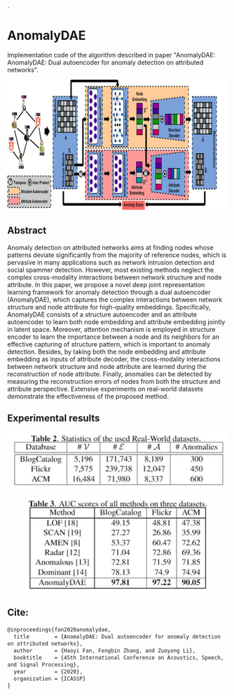 ·

# AnomalyDAE

Implementation code of the algorithm described in paper "AnomalyDAE: AnomalyDAE: Dual autoencoder for anomaly detection on attributed networks". 


<p align="center">
  <img src="_images/AnomalyDAE_teaser.jpg" height="300"  />
</p>


## Abstract 

Anomaly detection on attributed networks aims at finding nodes whose patterns deviate significantly from the majority of reference nodes, which is pervasive in many applications such as network intrusion detection and social spammer detection. However, most existing methods neglect the complex cross-modality interactions between network structure and node attribute. In this paper, we propose a novel deep joint representation learning framework for anomaly detection through a dual autoencoder (AnomalyDAE), which captures the complex interactions between network structure and node attribute for high-quality embeddings. Specifically, AnomalyDAE consists of a structure autoencoder and an attribute autoencoder to learn both node embedding and attribute embedding jointly in latent space. Moreover, attention mechanism is employed in structure encoder to learn the importance between a node and its neighbors for an effective capturing of structure pattern, which is important to anomaly detection. Besides, by taking both the node embedding and attribute embedding as inputs of attribute decoder, the cross-modality interactions between network structure and node attribute are learned during the reconstruction of node attribute. Finally, anomalies can be detected by measuring the reconstruction errors of nodes from both the structure and attribute perspective. Extensive experiments on real-world datasets demonstrate the effectiveness of the proposed method.



## Experimental results  


<p align="center">
  <img src="_images/statistics.jpg" width="500"  />
</p>

<p align="center">
  <img src="_images/results.jpg" width="420"  />
</p>

## Cite:

```
@inproceedings{fan2020anomalydae,
  title        = {AnomalyDAE: Dual autoencoder for anomaly detection on attributed networks},
  author       = {Haoyi Fan, Fengbin Zhang, and Zuoyong Li},
  booktitle    = {45th International Conference on Acoustics, Speech, and Signal Processing},
  year         = {2020},
  organization = {ICASSP}
}

```




